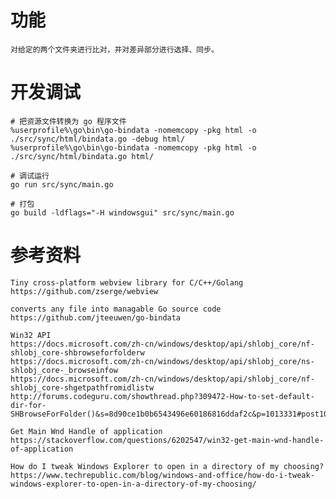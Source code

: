 # 功能

	对给定的两个文件夹进行比对，并对差异部分进行选择、同步。

# 开发调试

	# 把资源文件转换为 go 程序文件
	%userprofile%\go\bin\go-bindata -nomemcopy -pkg html -o ./src/sync/html/bindata.go -debug html/
	%userprofile%\go\bin\go-bindata -nomemcopy -pkg html -o ./src/sync/html/bindata.go html/

	# 调试运行
	go run src/sync/main.go

	# 打包
	go build -ldflags="-H windowsgui" src/sync/main.go

# 参考资料

	Tiny cross-platform webview library for C/C++/Golang
	https://github.com/zserge/webview

	converts any file into managable Go source code
	https://github.com/jteeuwen/go-bindata

	Win32 API
	https://docs.microsoft.com/zh-cn/windows/desktop/api/shlobj_core/nf-shlobj_core-shbrowseforfolderw
	https://docs.microsoft.com/zh-cn/windows/desktop/api/shlobj_core/ns-shlobj_core-_browseinfow
	https://docs.microsoft.com/zh-cn/windows/desktop/api/shlobj_core/nf-shlobj_core-shgetpathfromidlistw
	http://forums.codeguru.com/showthread.php?309472-How-to-set-default-dir-for-SHBrowseForFolder()&s=8d90ce1b0b6543496e60186816ddaf2c&p=1013331#post1013331

	Get Main Wnd Handle of application
	https://stackoverflow.com/questions/6202547/win32-get-main-wnd-handle-of-application

	How do I tweak Windows Explorer to open in a directory of my choosing?
	https://www.techrepublic.com/blog/windows-and-office/how-do-i-tweak-windows-explorer-to-open-in-a-directory-of-my-choosing/
